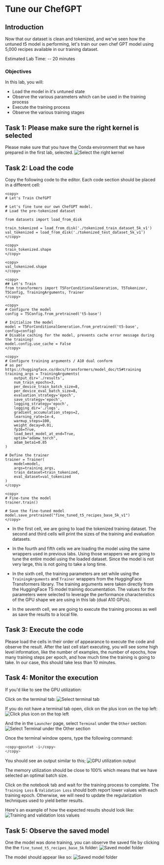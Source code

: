 # Tune our ChefGPT

## Introduction

Now that our dataset is clean and tokenized, and we've seen how the untuned t5 model is performing, let's train our own chef GPT model using 5,000 recipes available in our training dataset.

Estimated Lab Time: -- 20 minutes

### Objectives

In this lab, you will:

* Load the model in it's untuned state
* Observe the various parameters which can be used in the training process
* Execute the training process
* Observe the various training stages

## Task 1: Please make sure the right kernel is selected

Please make sure that you have the Conda environment that we have prepared in the first lab, selected.
![Select the right kernel](images/select-kernel.jpg)

## Task 2: Load the code

Copy the following code to the editor. Each code section should be placed in a different cell:

```ipynb
<copy>
# Let's Train ChefGPT

# Let's fine tune our own ChefGPT model.
# Load the pre-tokenized dataset

from datasets import load_from_disk

train_tokenized = load_from_disk('./tokenized_train_dataset_5k_v1')
val_tokenized = load_from_disk('./tokenized_test_dataset_5k_v1')
</copy>
```

```ipynb
<copy>
train_tokenized.shape
</copy>
```

```ipynb
<copy>
val_tokenized.shape
</copy>
```

```ipynb
<copy>
## Let's Train
from transformers import T5ForConditionalGeneration, T5Tokenizer, T5Config, TrainingArguments, Trainer
</copy>
```

```ipynb
<copy>
# Configure the model
config = T5Config.from_pretrained('t5-base')

# Initialize the model
model = T5ForConditionalGeneration.from_pretrained('t5-base', config=config)
# Disable caching for the model, prevents cache error message during the training!
model.config.use_cache = False
</copy>
```

```ipynb
<copy>
# Configure training arguments / A10 dual conform
# as per https://huggingface.co/docs/transformers/model_doc/t5#training
training_args = TrainingArguments(
    output_dir='./results',
    num_train_epochs=3,
    per_device_train_batch_size=8,
    per_device_eval_batch_size=8,
    evaluation_strategy='epoch',
    save_strategy='epoch',
    logging_strategy='epoch',
    logging_dir='./logs',
    gradient_accumulation_steps=2,
    learning_rate=1e-4,
    warmup_steps=100,
    weight_decay=0.01,
    fp16=True,
    load_best_model_at_end=True,
    optim="adamw_torch",
    adam_beta1=0.85
)

# Define the trainer
trainer = Trainer(
    model=model,
    args=training_args,
    train_dataset=train_tokenized,
    eval_dataset=val_tokenized
)
</copy>
```

```ipynb
<copy>
# Fine-tune the model
trainer.train()

# Save the fine-tuned model
model.save_pretrained("fine_tuned_t5_recipes_base_5k_v1")
</copy>
```

* In the first cell, we are going to load the tokenized training dataset.
The second and third cells will print the sizes of the training and evaluation datasets.

* In the fourth and fifth cells we are loading the model using the same wrappers used in previous labs.
Using those wrappers we are going to tune the entire model using the loaded dataset. Since the model is not very large, this is not
going to take a long time.

* In the sixth cell, the training parameters are set while using the `TrainingArguments` and `Trainer` wrappers from the HuggingFace Transformers library.
The training arguments were taken directly from the HuggingFace T5 model training documentation.
The values for the parameters were selected to leverage the performance characteristics of the GPU shape we are using in this lab (dual A10 GPUs).

* In the seventh cell, we are going to execute the training process as well as save the results to a local file.

## Task 3: Execute the code

Please load the cells in their order of appearance to execute the code and observe the result.
After the last cell start executing, you will see some high level information, like the number of examples, the number of epochs, how many training steps per epoch, and how much time the training is going to take.
In our case, this should take less than 10 minutes.

## Task 4: Monitor the execution

If you'd like to see the GPU utilization:

Click on the terminal tab:
![Select terminal tab](images/open-terminal.jpg)

If you do not have a terminal tab open, click on the plus icon on the top left:
![Click plus icon on the top left](images/click-plus-icon.jpg)

And the in the `Launcher` page, select `Terminal` under the `Other` section:
![Select Terminal under the Other section](images/select-terminal.jpg)

Once the terminal window opens, type the following command:

```bash
<copy>gpustat -i</copy>
</copy>
```

You should see an output similar to this;
![GPU utilization output](images/gpu-utilization.jpg)

The memory utilization should be close to 100% which means that we have selected an optimal batch size.

Click on the notebook tab and wait for the training process to complete.
The `Training Loss` & `Validation Loss` should both report lower values with each training epoch.
Otherwise, we will need to update the regularization techniques used to yield better results.

Here's an example of how the expected results should look like:
![Training and validation loss values](images/training-and-validation-loss-values.jpg)

## Task 5: Observe the saved model

One the model was done training, you can observe the saved file by clicking the the `fine_tuned_t5_recipes_base_5k` folder:
![Saved model folder](images/saved-model-folder.jpg)

The model should appear like so:
![Saved model folder](images/saved-model.jpg)
